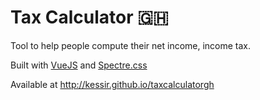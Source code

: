 # Tax Calculator 🇬🇭
Tool to help people compute their net income, income tax.

Built with [VueJS](https://vuejs.org) and [Spectre.css](https://picturepan2.github.io/spectre/index.html)

Available at http://kessir.github.io/taxcalculatorgh